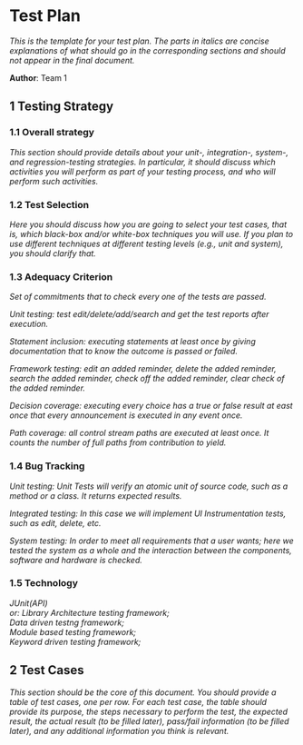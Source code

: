 # Test Plan

*This is the template for your test plan. The parts in italics are concise explanations of what should go in the corresponding sections and should not appear in the final document.*

**Author**: Team 1

## 1 Testing Strategy

### 1.1 Overall strategy

*This section should provide details about your unit-, integration-, system-, and regression-testing strategies. In particular, it should discuss which activities you will perform as part of your testing process, and who will perform such activities.*

### 1.2 Test Selection

*Here you should discuss how you are going to select your test cases, that is, which black-box and/or white-box techniques you will use. If you plan to use different techniques at different testing levels (e.g., unit and system), you should clarify that.*

### 1.3 Adequacy Criterion

*Set of commitments that to check every one of the tests are passed.* 

*Unit testing: test edit/delete/add/search and get the test reports after execution.*  

*Statement inclusion: executing statements at least once by giving documentation that to know the outcome is passed or failed.*  

*Framework testing: edit an added reminder, delete the added reminder, search the added reminder, check off the added reminder, clear check of the added reminder.*   

*Decision coverage: executing every choice has a true or false result at east once that every announcement is executed in any event once.*  

*Path coverage: all control stream paths are executed at least once. It counts the number of full paths from contribution to yield.*

### 1.4 Bug Tracking

*Unit testing: Unit Tests will verify an atomic unit of source code, such as a method or a class. It returns expected results.*   

*Integrated testing: In this case we will implement UI Instrumentation tests, such as edit, delete, etc.*  

*System testing: In order to meet all requirements that a user wants; here we tested the system as a whole and the interaction between the components, software and hardware is checked.*

### 1.5 Technology

*JUnit(API)  
or: Library Architecture testing framework;  
Data driven testng framework;  
Module based testing framework;  
Keyword driven testing framework;*

## 2 Test Cases

*This section should be the core of this document. You should provide a table of test cases, one per row. For each test case, the table should provide its purpose, the steps necessary to perform the test, the expected result, the actual result (to be filled later), pass/fail information (to be filled later), and any additional information you think is relevant.*
